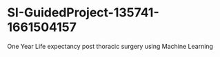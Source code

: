 # SI-GuidedProject-135741-1661504157
One Year Life expectancy post thoracic surgery using Machine Learning
